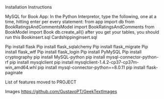Installation Instructions

MySQL for Book App:
In the Python Interpretor, type the following, one at a time, hitting enter per every statement:
from app import db
from BookRatingsAndCommentsModel import BookRatingsAndComments
from BookModel import Book
db.create_all()
after you get your tables, you should run this
Bookinsert.sql
Cardshippinginsert.sql

Pip install flask
Pip install flask_sqlalchemy
Pip install flask_migrate
Pip install flask_wtf
Pip install flask_login
Pip install PyMySQL
Pip install cryptography
pip install MySQL-python
pip install mysql-connector-python-rf
pip install mysqlclient
pip install mysqlclient-1.4.2-cp37-cp37m-win_amd64.whl
pip install mysql-connector-python==8.0.11
pip install flask-paginate

List of features moved to PROJECT

Images 
https://github.com/GustavoPT/GeekTextImages
